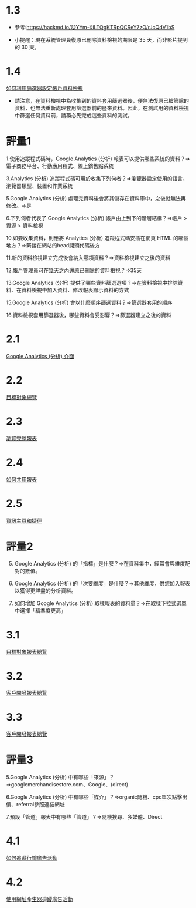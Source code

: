 # 1.3

* 參考:https://hackmd.io/@YYm-XiLTQgKTRpQCReY7zQ/rJcQdV1bS

* 小提醒：現在系統管理員復原已刪除資料檢視的期限是 35 天，而非影片提到的 30 天。

# 1.4

[如何利用篩選器設定帳戶資料檢視](https://support.google.com/analytics/answer/6382981?hl=zh-Hant)

* 請注意，在資料檢視中為收集到的資料套用篩選器後，便無法復原已被篩除的資料，也無法重新處理套用篩選器前的歷來資料。因此，在測試用的資料檢視中篩選任何資料前，請務必先完成這些資料的測試。

# 評量1

1.使用追蹤程式碼時，Google Analytics (分析) 報表可以提供哪些系統的資料？=>電子商務平台、行動應用程式、線上銷售點系統

3.Analytics (分析) 追蹤程式碼可用於收集下列何者？=>瀏覽器設定使用的語言、瀏覽器類型、裝置和作業系統

5.Google Analytics (分析) 處理完資料後會將其儲存在資料庫中，之後就無法再修改。=>是

6.下列何者代表了 Google Analytics (分析) 帳戶由上到下的階層結構？=>帳戶 > 資源 > 資料檢視

10.如要收集資料，則應將 Analytics (分析) 追蹤程式碼安插在網頁 HTML 的哪個地方？=>緊接在網站的head開頭代碼後方

11.新的資料檢視建立完成後會納入哪項資料？=>資料檢視建立之後的資料

12.帳戶管理員可在幾天之內還原已刪除的資料檢視？=>35天

13.Google Analytics (分析) 提供了哪些資料篩選選項？=>在資料檢視中排除資料、在資料檢視中加入資料、修改報表顯示資料的方式

15.Google Analytics (分析) 會以什麼順序篩選資料？=>篩選器套用的順序

16.資料檢視套用篩選器後，哪些資料會受影響？=>篩選器建立之後的資料

# 2.1

[Google Analytics (分析) 介面](https://support.google.com/analytics/answer/6382998)

# 2.2

[目標對象總覽](https://support.google.com/analytics/answer/6382999)

# 2.3

[瀏覽完整報表](https://support.google.com/analytics/answer/6383012?hl=zh-Hant)

# 2.4
[如何共用報表](https://support.google.com/analytics/answer/6402137)

# 2.5

[資訊主頁和捷徑](https://support.google.com/analytics/answer/6383003?hl=zh-Hant)

# 評量2

5. Google Analytics (分析) 的「指標」是什麼？=>在資料集中，經常會與維度配對的數值。

6. Google Analytics (分析) 的「次要維度」是什麼？=>其他維度，供您加入報表以獲得更詳盡的分析資料。
 
8. 如何增加 Google Analytics (分析) 取樣報表的資料量？=>在取樣下拉式選單中選擇「精準度更高」

# 3.1

[目標對象報表總覽](https://support.google.com/analytics/answer/6383004?hl=zh-Hant)

# 3.2

[客戶開發報表總覽](https://support.google.com/analytics/answer/6382985?hl=zh-Hant)

# 3.3

[客戶開發報表總覽](https://support.google.com/analytics/answer/6382985?hl=zh-Hant)

# 評量3

5.Google Analytics (分析) 中有哪些「來源」？=>googlemerchandisestore.com、Google、(direct)

6.Google Analytics (分析) 中有哪些「媒介」？=>organic隨機、cpc單次點擊出價、referral參照連結網址

7.預設「管道」報表中有哪些「管道」？=>隨機搜尋、多媒體、Direct

# 4.1

[如何追蹤行銷廣告活動](https://support.google.com/analytics/answer/6383005?hl=zh-Hant)

# 4.2

[使用網址產生器追蹤廣告活動](https://support.google.com/analytics/answer/6385286?hl=zh-Hant)


